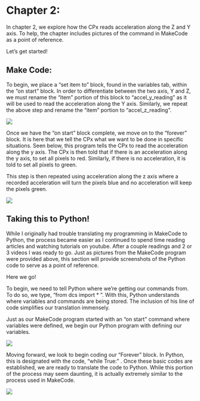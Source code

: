 # Chapter 2:

In chapter 2, we explore how the CPx reads acceleration along the Z and Y axis. To help, the chapter includes pictures of the command in MakeCode as a point of reference.

Let’s get started!

## Make Code:

To begin, we place a “set item to” block, found in the variables tab, within the “on start” block. In order to differentiate between the two axis, Y and Z, we must rename the “item” portion of this block to “accel_y_reading” as it will be used to read the acceleration along the Y axis. Similarly, we repeat the above step and rename the “item” portion to “accel_z_reading”.

**![](https://lh6.googleusercontent.com/oQGFd27xzXMw1fSd9annc6klVxow4x8o61o556AhQV0iMauWv_FETZU4qUL3TuCIdlWIrfEII82zg4YAnw6jL41MdhWsdm149NKqID74oMYwe8tcMGUDRo1mC0MkdEApg_gzE1oQ)**

Once we have the “on start” block complete, we move on to the “forever” block. It is here that we tell the CPx what we want to be done in specific situations. Seen below, this program tells the CPx to read the acceleration along the y axis. The CPx is then told that if there is an acceleration along the y axis, to set all pixels to red. Similarly, if there is no acceleration, it is told to set all pixels to green.

  

This step is then repeated using acceleration along the z axis where a recorded acceleration will turn the pixels blue and no acceleration will keep the pixels green.

**![](https://lh4.googleusercontent.com/XR-T-mcO3lbnVoXUczqwVecVu-NFjiaM3gg8nGjZVVs95JJcaOfgvpx_8eSlXQrIU1qFSlpH0RBMXipF7U2hmUt4qgZK9IJXhioiRiUkjnnoxC27cdRDH9axSxhg4QNMqLShqrKE)**

## Taking this to Python!

While I originally had trouble translating my programming in MakeCode to Python, the process became easier as I continued to spend time reading articles and watching tutorials on youtube. After a couple readings and 2 or 3 videos I was ready to go. Just as pictures from the MakeCode program were provided above, this section will provide screenshots of the Python code to serve as a point of reference.

Here we go!


To begin, we need to tell Python where we’re getting our commands from. To do so, we type, “from dcs import * ”. With this, Python understands where variables and commands are being stored. The inclusion of his line of code simplifies our translation immensely.

Just as our MakeCode program started with an “on start” command where variables were defined, we begin our Python program with defining our variables.

**![](https://lh3.googleusercontent.com/2_LSD1gQDT2e-XudPblmxwLA8Kcahl2Nut5O098emzmnq71-5EQXPcoGchiqt0lFXh1Q-QTe3Bz78QZTdvCrNMC3IeqnYSHdj28KhTlHRwEW3f67Aek95MifjW9YtJbHOFxOrMLX)**
 
 Moving forward, we look to begin coding our “Forever” block. In Python, this is designated with the code, “while True:” . Once these basic codes are established, we are ready to translate the code to Python. While this portion of the process may seem daunting, it is actually extremely similar to the process used in MakeCode.
 
 **![](https://lh6.googleusercontent.com/-BZdVbo_l3fYTONrPVmcZeNyplwvkr04pM3pZWw-L09d3Ebc7mYhnS_m7_v0Y3EpyAyOagecT_AE7aAl1oFf1S3ZWeG-VO2LRq16zfcqpw5w-EbONs80HJdjk23saKQCV1WB7lYY)**

